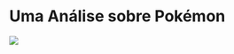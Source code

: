 
<!-- README.md is generated from README.Rmd. Please edit that file -->

# Uma Análise sobre Pokémon

<img src="https://plebegaming.files.wordpress.com/2016/10/nintendo-pokemon.jpg" style="display: block; margin: auto;" />
